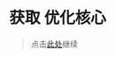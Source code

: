 # 获取 优化核心

> 点击[此处](https://github.com/SIRT43/Optimization-Core/releases/download/1.19-fabric/Optimization-Core-1.19-fabric-beta-v0.0.2.2.zip)继续